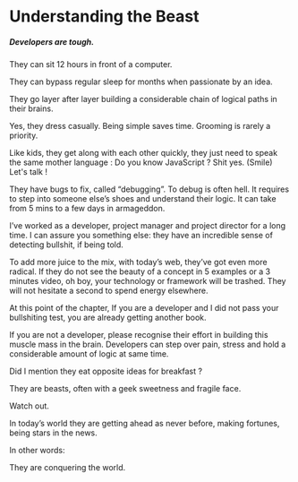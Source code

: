 # Understanding the Beast

##### Developers are tough.

They can sit 12 hours in front of a computer. 

They can bypass regular sleep for months when passionate by an idea. 

They go layer after layer building a considerable chain of logical paths in their brains. 

Yes, they dress casually. Being simple saves time. Grooming is rarely a priority. 

Like kids, they get along with each other quickly, they just need to speak the same mother language : Do you know JavaScript ? Shit yes. (Smile) Let's talk !  

They have bugs to fix, called “debugging”. To debug is often hell. It requires to step into someone else’s shoes and understand their logic. It can take from 5 mins to a few days in armageddon. 

I’ve worked as a developer, project manager and project director for a long time. I can assure you something else: they have an incredible sense of detecting bullshit, if being told. 

To add more juice to the mix, with today’s web,  they’ve got even more radical. If they do not  see the beauty of a concept in 5 examples or a 3 minutes video, oh boy, your technology or framework will be trashed. They will not hesitate a second to spend energy elsewhere. 

At this point of the chapter, If you are a developer and I did not pass your bullshiting test, you are already getting another book.  

If you are not a developer, please recognise their effort in building this muscle mass in the brain. Developers can step over pain, stress and hold a considerable amount of logic at same time. 

Did I mention they eat opposite ideas for breakfast ? 

They are beasts, often with a geek sweetness and fragile face. 

Watch out. 

In today’s world they are getting ahead as never before, making fortunes, being stars in the news. 

In other words: 

They are conquering the world. 
